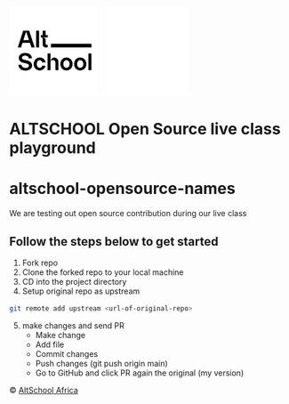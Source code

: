 ![AltSchool Africa Logo](./AltSchool.svg#gh-light-mode-only)
![AltSchool Africa Logo](./AltSchool-dark.svg#gh-dark-mode-only)
# ALTSCHOOL Open Source live class playground

# altschool-opensource-names

We are testing out open source contribution during our live class

## Follow the steps below to get started

1. Fork repo
2. Clone the forked repo to your local machine
3. CD into the project directory
4. Setup original repo as upstream 
```sh
git remote add upstream <url-of-original-repo>
```
5. make changes and send PR
   - Make change
   - Add file
   - Commit changes
   - Push changes (git push origin main)
   - Go to GitHub and click PR again the original (my version)

&copy; [AltSchool Africa](https://www.altschoolafrica.com/)
